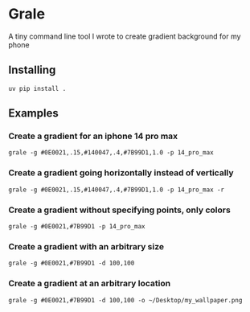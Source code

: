 # Grale

A tiny command line tool I wrote to create gradient background for my phone

## Installing

`uv pip install .`

## Examples

### Create a gradient for an iphone 14 pro max
```grale -g #0E0021,.15,#140047,.4,#7B99D1,1.0 -p 14_pro_max```

### Create a gradient going horizontally instead of vertically 
```grale -g #0E0021,.15,#140047,.4,#7B99D1,1.0 -p 14_pro_max -r```

### Create a gradient without specifying points, only colors
```grale -g #0E0021,#7B99D1 -p 14_pro_max```

### Create a gradient with an arbitrary size
```grale -g #0E0021,#7B99D1 -d 100,100```

### Create a gradient at an arbitrary location
```grale -g #0E0021,#7B99D1 -d 100,100 -o ~/Desktop/my_wallpaper.png```
